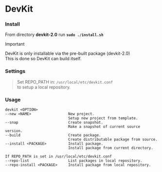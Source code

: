 # DevKit

### Install
From directory **devkit-2.0** run **`sudo ./install.sh`**<br>
> [!IMPORTANT]
> DevKit is only installable via the pre-built package (devkit-2.0)<br>
> This is done so DevKit can build itself.

### Settings
> Set REPO_PATH in: ```/usr/local/etc/devkit.conf```<br>
> to setup a local repository.

### Usage
```
devkit <OPTION>
--new <NAME>                 New project.
                             Setup new project from template.
--snap                       Create snapshot.
                             Make a snapshot of current source version.
--build                      Create package.
                             Create distributable package from source.
--install <PACKAGE>          Install package.
                             Install package from current directory.

If REPO_PATH is set in /usr/local/etc/devkit.conf
--repo-list                  List packages in local repository.
--repo-install <PACKAGE>     Install package from local repository.
```
